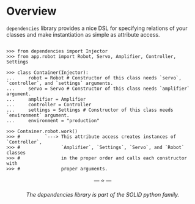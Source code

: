 # Overview

`dependencies` library provides a nice DSL for specifying relations of your
classes and make instantiation as simple as attribute access.

```pycon

>>> from dependencies import Injector
>>> from app.robot import Robot, Servo, Amplifier, Controller, Settings

>>> class Container(Injector):
...     robot = Robot # Constructor of this class needs `servo`, `controller`, and `settings` arguments.
...     servo = Servo # Constructor of this class needs `amplifier` argument.
...     amplifier = Amplifier
...     controller = Controller
...     settings = Settings # Constructor of this class needs `environment` argument.
...     environment = "production"

>>> Container.robot.work()
>>> #         `---> This attribute access creates instances of `Controller`,
>>> #               `Amplifier`, `Settings`, `Servo`, and `Robot` classes
>>> #               in the proper order and calls each constructor with
>>> #               proper arguments.

```

<p align="center">&mdash; ⭐️ &mdash;</p>
<p align="center"><i>The dependencies library is part of the SOLID python family.</i></p>
